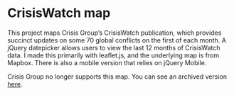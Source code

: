 CrisisWatch map
===============
This project maps Crisis Group’s CrisisWatch publication, which provides succinct updates on some 70 global conflicts on the first of each month. A jQuery datepicker allows users to view the last 12 months of CrisisWatch data. I made this primarily with leaflet.js, and the underlying map is from Mapbox. There is also a mobile version that relies on jQuery Mobile.

Crisis Group no longer supports this map. You can see an archived version [here](benjamindalton.com/public/interactives/crisiswatch).